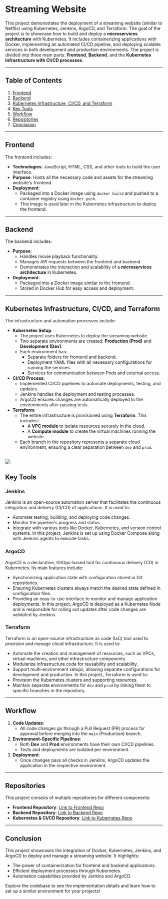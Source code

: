 # Streaming Website 

This project demonstrates the deployment of a streaming website (similar to Netflix) using Kubernetes, Jenkins, ArgoCD, and Terraform. The goal of the project is to showcase how to build and deploy a **microservices architecture** with Kubernetes. It includes containerizing applications with Docker, implementing an automated CI/CD pipeline, and deploying scalable services in both development and production environments. The project is divided into three main parts: **Frontend**, **Backend**, and the **Kubernetes Infrastructure with CI/CD processes**.

---

## Table of Contents
1. [Frontend](#frontend)
2. [Backend](#backend)
3. [Kubernetes Infrastructure, CI/CD, and Terraform](#kubernetes-infrastructure-cicd-and-terraform)
4. [Key Tools](#key-tools)
5. [Workflow](#workflow)
6. [Repositories](#repositories)
7. [Conclusion](#conclusion)

---

## Frontend

The frontend includes:
- **Technologies**: JavaScript, HTML, CSS, and other tools to build the user interface.
- **Purpose**: Hosts all the necessary code and assets for the streaming website's frontend.
- **Deployment**:
  - Packaged into a Docker image using `docker build` and pushed to a container registry using `docker push`.
  - This image is used later in the Kubernetes infrastructure to deploy the frontend.

---

## Backend

The backend includes:
- **Purpose**: 
  - Handles movie playback functionality.
  - Manages API requests between the frontend and backend.
  - Demonstrates the interaction and scalability of a **microservices architecture** in Kubernetes.
- **Deployment**:
  - Packaged into a Docker image similar to the frontend.
  - Stored in Docker Hub for easy access and deployment.

---

## Kubernetes Infrastructure, CI/CD, and Terraform

The infrastructure and automation processes include:
- **Kubernetes Setup**:
  - The project uses Kubernetes to deploy the streaming website.
  - Two separate environments are created: **Production (Prod)** and **Development (Dev)**.
  - Each environment has:
    - Separate folders for frontend and backend.
    - Deployment YAML files with all necessary configurations for running the services.
    - Services for communication between Pods and external access.
- **CI/CD Process**:
  - Implemented CI/CD pipelines to automate deployments, testing, and updates.
  - Jenkins handles the deployment and testing processes.
  - ArgoCD ensures changes are automatically deployed to the environments after passing tests.
- **Terraform**:
  - The entire infrastructure is provisioned using **Terraform**. This includes:
    - A **VPC module** to isolate resources securely in the cloud.
    - A **Compute module** to create the virtual machines running the website.
  - Each branch in the repository represents a separate cloud environment, ensuring a clear separation between `dev` and `prod`.


![][sw]
---

## Key Tools

### Jenkins
Jenkins is an open-source automation server that facilitates the continuous integration and delivery (CI/CD) of applications. It is used to:
- Automate testing, building, and deploying code changes.
- Monitor the pipeline's progress and status.
- Integrate with various tools like Docker, Kubernetes, and version control systems.
In this project, Jenkins is set up using Docker Compose along with Jenkins agents to execute tasks.

### ArgoCD
ArgoCD is a declarative, GitOps-based tool for continuous delivery (CD) in Kubernetes. Its main features include:
- Synchronizing application state with configuration stored in Git repositories.
- Ensuring Kubernetes clusters always match the desired state defined in configuration files.
- Providing an easy-to-use interface to monitor and manage application deployments.
In this project, ArgoCD is deployed as a Kubernetes Node and is responsible for rolling out updates after code changes are validated by Jenkins.

### Terraform
Terraform is an open-source infrastructure as code (IaC) tool used to provision and manage cloud infrastructure. It is used to:
- Automate the creation and management of resources, such as VPCs, virtual machines, and other infrastructure components.
- Modularize infrastructure code for reusability and scalability.
- Support multi-environment setups, allowing separate configurations for development and production.
In this project, Terraform is used to:
- Provision the Kubernetes clusters and supporting resources.
- Maintain separate environments for `dev` and `prod` by linking them to specific branches in the repository.

---

## Workflow

1. **Code Updates**:
   - All code changes go through a Pull Request (PR) process for approval before merging into the `main` (Production) branch.
2. **Environment-Specific Pipelines**:
   - Both **Dev** and **Prod** environments have their own CI/CD pipelines.
   - Tests and deployments are isolated per environment.
3. **Deployment**:
   - Once changes pass all checks in Jenkins, ArgoCD updates the application in the respective environment.

---

## Repositories

This project consists of multiple repositories for different components:
- **Frontend Repository**: [Link to Frontend Repo](https://github.com/gatmbarz123/NetflixFrontend)
- **Backend Repository**: [Link to Backend Repo](https://github.com/gatmbarz123/NetflixMovieCatalog/tree/dev)
- **Kubernetes & CI/CD Repository**: [Link to Kubernetes Repo](https://github.com/gatmbarz123/NetflixK8S)

---

## Conclusion

This project showcases the integration of Docker, Kubernetes, Jenkins, and ArgoCD to deploy and manage a streaming website. It highlights:
- The power of containerization for frontend and backend applications.
- Efficient deployment processes through Kubernetes.
- Automation capabilities provided by Jenkins and ArgoCD.

Explore the codebase to see the implementation details and learn how to set up a similar environment for your projects!


[sw]: https://github.com/gatmbarz123/NetflixK8S/blob/main/SW.png
